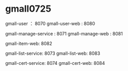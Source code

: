 # gmall0725
gmall-user ： 8070
gmall-user-web : 8080

gmall-manage-service : 8071
gmall-manage-web : 8081

gmall-item-web: 8082

gmall-list-service: 8073
gmall-list-web: 8083

gmall-cert-service: 8074
gmall-cert-web: 8084